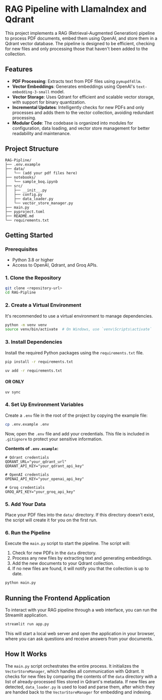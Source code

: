# RAG Pipeline with LlamaIndex and Qdrant

This project implements a RAG (Retrieval-Augmented Generation) pipeline to process PDF documents, embed them using OpenAI, and store them in a Qdrant vector database. The pipeline is designed to be efficient, checking for new files and only processing those that haven't been added to the collection.

## Features

- **PDF Processing**: Extracts text from PDF files using `pymupdf4llm`.
- **Vector Embeddings**: Generates embeddings using OpenAI's `text-embedding-3-small` model.
- **Vector Storage**: Uses Qdrant for efficient and scalable vector storage, with support for binary quantization.
- **Incremental Updates**: Intelligently checks for new PDFs and only processes and adds them to the vector collection, avoiding redundant processing.
- **Modular Code**: The codebase is organized into modules for configuration, data loading, and vector store management for better readability and maintenance.

## Project Structure

```
RAG-Pipline/
├── .env.example
├── data/
│   └── (add your pdf files here)
├── notebooks/
│   └── sample_boq.ipynb
├── src/
│   ├── __init__.py
│   ├── config.py
│   ├── data_loader.py
│   └── vector_store_manager.py
├── main.py
├── pyproject.toml
├── README.md
└── requirements.txt
```

## Getting Started

### Prerequisites

- Python 3.8 or higher
- Access to OpenAI, Qdrant, and Groq APIs.

### 1. Clone the Repository

```bash
git clone <repository-url>
cd RAG-Pipline
```

### 2. Create a Virtual Environment

It's recommended to use a virtual environment to manage dependencies.

```bash
python -m venv venv
source venv/bin/activate  # On Windows, use `venv\Scripts\activate`
```

### 3. Install Dependencies

Install the required Python packages using the `requirements.txt` file.

```bash
pip install -r requirements.txt
```

```bash
uv add -r requirements.txt
```

#### OR ONLY

```bash
uv sync
```

### 4. Set Up Environment Variables

Create a `.env` file in the root of the project by copying the example file:

```bash
cp .env.example .env
```

Now, open the `.env` file and add your credentials. This file is included in `.gitignore` to protect your sensitive information.

**Contents of `.env.example`:**
```
# Qdrant credentials
QDRANT_URL="your_qdrant_url"
QDRANT_API_KEY="your_qdrant_api_key"

# OpenAI credentials
OPENAI_API_KEY="your_openai_api_key"

# Groq credentials
GROQ_API_KEY="your_groq_api_key"
```

### 5. Add Your Data

Place your PDF files into the `data/` directory. If this directory doesn't exist, the script will create it for you on the first run.

### 6. Run the Pipeline

Execute the `main.py` script to start the pipeline. The script will:
1.  Check for new PDFs in the `data` directory.
2.  Process any new files by extracting text and generating embeddings.
3.  Add the new documents to your Qdrant collection.
4.  If no new files are found, it will notify you that the collection is up to date.

```bash
python main.py
```

## Running the Frontend Application

To interact with your RAG pipeline through a web interface, you can run the Streamlit application.

```bash
streamlit run app.py
```

This will start a local web server and open the application in your browser, where you can ask questions and receive answers from your documents.

## How It Works

The `main.py` script orchestrates the entire process. It initializes the `VectorStoreManager`, which handles all communication with Qdrant. It checks for new files by comparing the contents of the `data` directory with a list of already-processed files stored in Qdrant's metadata. If new files are detected, `data_loader.py` is used to load and parse them, after which they are handed back to the `VectorStoreManager` for embedding and indexing.

